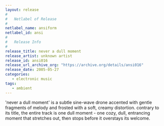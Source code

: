 ```yaml
---
layout: release
#
#   Netlabel of Release
#
netlabel_name: ansiform
netlabel_id: ansi
#
#   Release Info
#
release_title: never a dull moment
release_artist: unknown artist
release_id: ansi016
release_url_archive_org: "https://archive.org/details/ansi016"
release_date: 2005-05-27
categories:
   - electronic music
tags:
   - ambient
---
```

'never a dull moment' is a subtle sine-wave drone accented with gentle fragments of melody and frosted with a soft, creamy distortion. contrary to its title, the entire track is one dull moment - one cozy, dull, entrancing moment that stretches out, then stops before it overstays its welcome.

